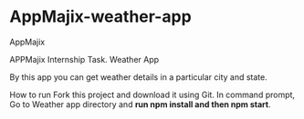 # AppMajix-weather-app
AppMajix

APPMajix Internship Task.
Weather App


By this app you can get weather details in a particular city and state.



How to run
Fork this project and download it using Git. In command prompt, Go to Weather app directory and **run npm install and then npm start**.
 
